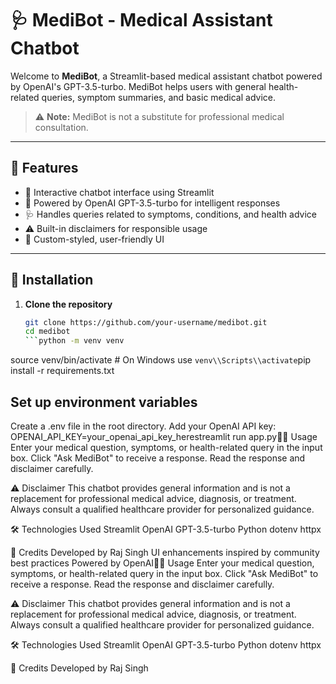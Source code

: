 # 🩺 MediBot - Medical Assistant Chatbot

Welcome to **MediBot**, a Streamlit-based medical assistant chatbot powered by OpenAI's GPT-3.5-turbo. MediBot helps users with general health-related queries, symptom summaries, and basic medical advice.

> ⚠️ **Note:** MediBot is not a substitute for professional medical consultation.

---

## 🌟 Features

- 💬 Interactive chatbot interface using Streamlit
- 🧠 Powered by OpenAI GPT-3.5-turbo for intelligent responses
- 🩺 Handles queries related to symptoms, conditions, and health advice
- ⚠️ Built-in disclaimers for responsible usage
- 🎨 Custom-styled, user-friendly UI

---

## 🚀 Installation

1. **Clone the repository**
   ```bash
   git clone https://github.com/your-username/medibot.git
   cd medibot
   ```python -m venv venv
source venv/bin/activate  # On Windows use `venv\\Scripts\\activate`pip install -r requirements.txt

## Set up environment variables

Create a .env file in the root directory.
Add your OpenAI API key:
OPENAI_API_KEY=your_openai_api_key_herestreamlit run app.py🧑‍💻 Usage
Enter your medical question, symptoms, or health-related query in the input box.
Click "Ask MediBot" to receive a response.
Read the response and disclaimer carefully.

⚠️ Disclaimer
This chatbot provides general information and is not a replacement for professional medical advice, diagnosis, or treatment. Always consult a qualified healthcare provider for personalized guidance.

🛠️ Technologies Used
Streamlit
OpenAI GPT-3.5-turbo
Python
dotenv
httpx

🙌 Credits
Developed by Raj Singh
UI enhancements inspired by community best practices
Powered by OpenAI🧑‍💻 Usage
Enter your medical question, symptoms, or health-related query in the input box.
Click "Ask MediBot" to receive a response.
Read the response and disclaimer carefully.

⚠️ Disclaimer
This chatbot provides general information and is not a replacement for professional medical advice, diagnosis, or treatment. Always consult a qualified healthcare provider for personalized guidance.

🛠️ Technologies Used
Streamlit
OpenAI GPT-3.5-turbo
Python
dotenv
httpx

🙌 Credits
Developed by Raj Singh
